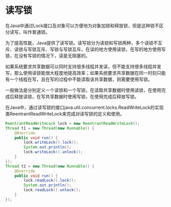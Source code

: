 # 读写锁

在Java中通过Lock接口及对象可以方便地为对象加锁和释放锁，但是这种锁不区分读写，叫作普通锁。

为了提高性能，Java提供了读写锁。读写锁分为读锁和写锁两种，多个读锁不互斥、读锁与写锁互斥、写锁与写锁互斥。在读的地方使用读锁，在写的地方使用写锁，在没有写锁的情况下，读是无阻塞的。

如果系统要求共享数据可以同时支持很多线程并发读，但不能支持很多线程并发写，那么使用读锁能很大程度地提高效率；如果系统要求共享数据在同一时刻只能有一个线程在写，且在写的过程中不能读取该共享数据，则需要使用写锁。

一般做法是分别定义一个读锁和一个写锁，在读取共享数据时使用读锁，在使用完成后释放读锁，在写共享数据时使用写锁，在使用完成后释放写锁。

在Java中，通过读写锁的接口java.util.concurrent.locks.ReadWriteLock的实现类ReentrantReadWriteLock来完成对读写锁的定义和使用。

```java
ReentrantReadWriteLock lock = new ReentrantReadWriteLock();
Thread t1 = new Thread(new Runnable() {
    @Override
    public void run() {
        lock.writeLock().lock();
        System.out.println();
        lock.writeLock().unlock();
    }
});
Thread t2 = new Thread(new Runnable() {
    @Override
    public void run() {
        lock.readLock().lock();
        System.out.println();
        lock.readLock().unlock();
    }
});
```
